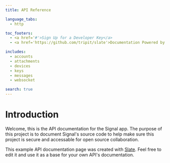 ```yaml
---
title: API Reference

language_tabs:
  - http

toc_footers:
  - <a href='#'>Sign Up for a Developer Key</a>
  - <a href='https://github.com/tripit/slate'>Documentation Powered by Slate</a>

includes:
  - accounts
  - attachments
  - devices
  - keys
  - messages
  - websocket

search: true
---
```


# Introduction

Welcome, this is the API documentation for the Signal app.
The purpose of this project is to document Signal's source code to help make sure this project is secure and accessable for open source collaboration.

This example API documentation page was created with [Slate](https://github.com/tripit/slate).
Feel free to edit it and use it as a base for your own API's documentation.
